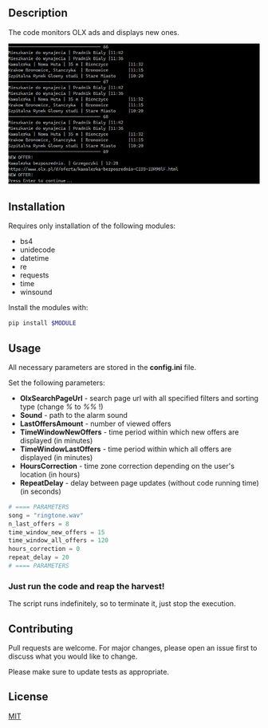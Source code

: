 ## Description

The code monitors OLX ads and displays new ones.

![alt text](title.png "Title")

## Installation

Requires only installation of the following modules:
- bs4
- unidecode
- datetime
- re
- requests
- time
- winsound

Install the modules with:
```bash
pip install $MODULE
```

## Usage

All necessary parameters are stored in the **config.ini** file.

Set the following parameters:
- **OlxSearchPageUrl** - search page url with all specified filters and sorting type (change *%* to *%%* !)
- **Sound** - path to the alarm sound
- **LastOffersAmount** - number of viewed offers
- **TimeWindowNewOffers** - time period within which new offers are displayed (in minutes)
- **TimeWindowLastOffers** - time period within which all offers are displayed (in minutes)
- **HoursCorrection** - time zone correction depending on the user's location (in hours)
- **RepeatDelay** - delay between page updates (without code running time) (in seconds)
```python
# ==== PARAMETERS
song = "ringtone.wav"
n_last_offers = 8
time_window_new_offers = 15
time_window_all_offers = 120
hours_correction = 0
repeat_delay = 20
# ==== PARAMETERS
```
### Just run the code and reap the harvest!

The script runs indefinitely, so to terminate it, just stop the execution.

## Contributing
Pull requests are welcome. For major changes, please open an issue first to discuss what you would like to change.

Please make sure to update tests as appropriate.

## License
[MIT](https://choosealicense.com/licenses/mit/)